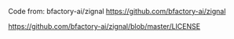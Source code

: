 Code from:
bfactory-ai/zignal
https://github.com/bfactory-ai/zignal

https://github.com/bfactory-ai/zignal/blob/master/LICENSE